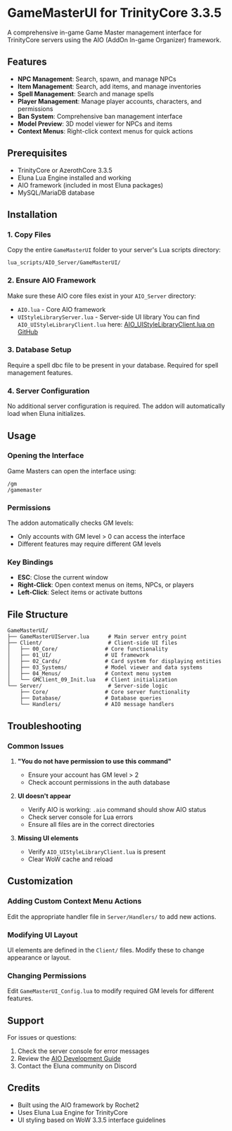 # GameMasterUI for TrinityCore 3.3.5

A comprehensive in-game Game Master management interface for TrinityCore servers using the AIO (AddOn In-game Organizer) framework.

## Features

- **NPC Management**: Search, spawn, and manage NPCs
- **Item Management**: Search, add items, and manage inventories
- **Spell Management**: Search and manage spells
- **Player Management**: Manage player accounts, characters, and permissions
- **Ban System**: Comprehensive ban management interface
- **Model Preview**: 3D model viewer for NPCs and items
- **Context Menus**: Right-click context menus for quick actions

## Prerequisites

- TrinityCore or AzerothCore 3.3.5
- Eluna Lua Engine installed and working
- AIO framework (included in most Eluna packages)
- MySQL/MariaDB database

## Installation

### 1. Copy Files

Copy the entire `GameMasterUI` folder to your server's Lua scripts directory:
```
lua_scripts/AIO_Server/GameMasterUI/
```

### 2. Ensure AIO Framework

Make sure these AIO core files exist in your `AIO_Server` directory:
- `AIO.lua` - Core AIO framework
- `UIStyleLibraryServer.lua` - Server-side UI library
You can find `AIO_UIStyleLibraryClient.lua` here: [AIO_UIStyleLibraryClient.lua on GitHub](https://github.com/Isidorsson/Eluna-scripts/blob/master/AIO%20Scripts/AIO_UIStyleLibraryClient.lua)

### 3. Database Setup

Require a spell dbc file to be present in your database. Required for spell management features.

### 4. Server Configuration

No additional server configuration is required. The addon will automatically load when Eluna initializes.

## Usage

### Opening the Interface

Game Masters can open the interface using:
```
/gm
/gamemaster
```

### Permissions

The addon automatically checks GM levels:
- Only accounts with GM level > 0 can access the interface
- Different features may require different GM levels

### Key Bindings

- **ESC**: Close the current window
- **Right-Click**: Open context menus on items, NPCs, or players
- **Left-Click**: Select items or activate buttons

## File Structure

```
GameMasterUI/
├── GameMasterUIServer.lua      # Main server entry point
├── Client/                     # Client-side UI files
│   ├── 00_Core/               # Core functionality
│   ├── 01_UI/                 # UI framework
│   ├── 02_Cards/              # Card system for displaying entities
│   ├── 03_Systems/            # Model viewer and data systems
│   ├── 04_Menus/              # Context menu system
│   └── GMClient_09_Init.lua   # Client initialization
└── Server/                     # Server-side logic
    ├── Core/                  # Core server functionality
    ├── Database/              # Database queries
    └── Handlers/              # AIO message handlers
```

## Troubleshooting

### Common Issues

1. **"You do not have permission to use this command"**
   - Ensure your account has GM level > 2
   - Check account permissions in the auth database

2. **UI doesn't appear**
   - Verify AIO is working: `.aio` command should show AIO status
   - Check server console for Lua errors
   - Ensure all files are in the correct directories

3. **Missing UI elements**
   - Verify `AIO_UIStyleLibraryClient.lua` is present
   - Clear WoW cache and reload


## Customization

### Adding Custom Context Menu Actions

Edit the appropriate handler file in `Server/Handlers/` to add new actions.

### Modifying UI Layout

UI elements are defined in the `Client/` files. Modify these to change appearance or layout.

### Changing Permissions

Edit `GameMasterUI_Config.lua` to modify required GM levels for different features.

## Support

For issues or questions:
1. Check the server console for error messages
2. Review the [AIO Development Guide](../AIO-DEVELOPMENT-GUIDE.md)
3. Contact the Eluna community on Discord

## Credits

- Built using the AIO framework by Rochet2
- Uses Eluna Lua Engine for TrinityCore
- UI styling based on WoW 3.3.5 interface guidelines
